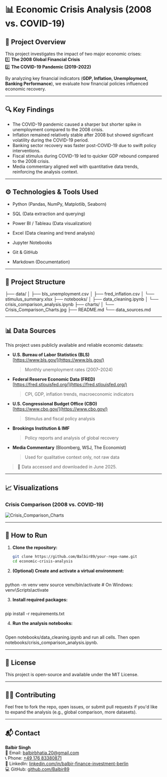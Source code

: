 # 📊 Economic Crisis Analysis (2008 vs. COVID-19)  

## 📌 Project Overview  
This project investigates the impact of two major economic crises:  
1️⃣ **The 2008 Global Financial Crisis**  
2️⃣ **The COVID-19 Pandemic (2019-2022)**   

By analyzing key financial indicators (**GDP, Inflation, Unemployment, Banking Performance**), we evaluate how financial policies influenced economic recovery.  

---
## 🔍 Key Findings

- The COVID-19 pandemic caused a sharper but shorter spike in unemployment compared to the 2008 crisis.  
- Inflation remained relatively stable after 2008 but showed significant volatility during the COVID-19 period.  
- Banking sector recovery was faster post-COVID-19 due to swift policy interventions.  
- Fiscal stimulus during COVID-19 led to quicker GDP rebound compared to the 2008 crisis.  
- Media commentary aligned well with quantitative data trends, reinforcing the analysis context.

---

## ⚙️ Technologies & Tools Used

- Python (Pandas, NumPy, Matplotlib, Seaborn)

- SQL (Data extraction and querying)

- Power BI / Tableau (Data visualization)

- Excel (Data cleaning and trend analysis)

- Jupyter Notebooks

- Git & GitHub

- Markdown (Documentation)

---

## 📂 Project Structure  
├── data/
│ ├── bls_unemployment.csv
│ ├── fred_inflation.csv
│ └── stimulus_summary.xlsx
├── notebooks/
│ ├── data_cleaning.ipynb
│ └── crisis_comparison_analysis.ipynb
├── charts/
│ └── Crisis_Comparison_Charts.jpg
├── README.md
└── data_sources.md

---

## 📊 Data Sources

This project uses publicly available and reliable economic datasets:

- **U.S. Bureau of Labor Statistics (BLS)**  
  [https://www.bls.gov/](https://www.bls.gov/)  
  > Monthly unemployment rates (2007–2024)

- **Federal Reserve Economic Data (FRED)**  
  [https://fred.stlouisfed.org/](https://fred.stlouisfed.org/)  
  > CPI, GDP, inflation trends, macroeconomic indicators

- **U.S. Congressional Budget Office (CBO)**  
  [https://www.cbo.gov/](https://www.cbo.gov/)  
  > Stimulus and fiscal policy analysis

- **Brookings Institution & IMF**  
  > Policy reports and analysis of global recovery

- **Media Commentary** (Bloomberg, WSJ, The Economist)  
  > Used for qualitative context only, not raw data

> 📌 Data accessed and downloaded in June 2025.

---

## 📈 Visualizations

### Crisis Comparison (2008 vs. COVID-19)
![Crisis_Comparison_Charts](https://github.com/user-attachments/assets/560de8a9-2759-4e24-a318-b9e04707799c)


---

## 🚀 How to Run

1. **Clone the repository:**
   ```bash
   git clone https://github.com/Balbir89/your-repo-name.git
   cd economic-crisis-analysis

2. **(Optional) Create and activate a virtual environment:**
   ```bash  
python -m venv venv
source venv/bin/activate        # On Windows: venv\Scripts\activate

3. **Install required packages:**
   ```bash
pip install -r requirements.txt


4. **Run the analysis notebooks:**
   ```bash
Open notebooks/data_cleaning.ipynb and run all cells.
Then open notebooks/crisis_comparison_analysis.ipynb.


---


## 📄 License

This project is open-source and available under the MIT License.

---

## 🙋‍♀️ Contributing

Feel free to fork the repo, open issues, or submit pull requests if you'd like to expand the analysis (e.g., global comparison, more datasets).

---

## 📬 Contact

**Balbir Singh**  
📧 Email: [balbirbhatia.20@gmail.com](mailto:balbirbhatia.20@gmail.com)  
📞 Phone: [+49 176 83380871](tel:+4917683380871)  
🔗 LinkedIn: [linkedin.com/in/balbir-finance-investment-berlin](https://www.linkedin.com/in/balbir-finance-investment-berlin/)  
💻 GitHub: [github.com/Balbir89](https://github.com/Balbir89)


